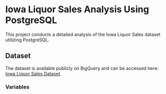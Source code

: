 # Iowa Liquor Sales Analysis Using PostgreSQL

This project conducts a detailed analysis of the Iowa Liquor Sales dataset utilizing PostgreSQL.

## Dataset
The dataset is available publicly on BigQuery and can be accessed here: [Iowa Liquor Sales Dataset](https://console.cloud.google.com/bigquery?p=bigquery-public-data&d=iowa_liquor_sales&page=dataset&project=vigilant-signer-371216&ws=!1m9!1m4!4m3!1sbigquery-public-data!2siowa_liquor_sales!3ssales!1m3!3m2!1sbigquery-public-data!2siowa_liquor_sales).

### Variables


